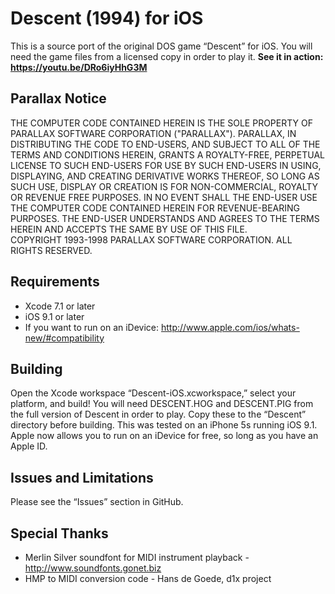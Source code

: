 Descent (1994) for iOS
======================

This is a source port of the original DOS game “Descent” for iOS. You will need the game files from a licensed copy in order to play it. **See it in action: https://youtu.be/DRo6iyHhG3M**

Parallax Notice
---------------
THE COMPUTER CODE CONTAINED HEREIN IS THE SOLE PROPERTY OF PARALLAX
SOFTWARE CORPORATION ("PARALLAX").  PARALLAX, IN DISTRIBUTING THE CODE TO
END-USERS, AND SUBJECT TO ALL OF THE TERMS AND CONDITIONS HEREIN, GRANTS A
ROYALTY-FREE, PERPETUAL LICENSE TO SUCH END-USERS FOR USE BY SUCH END-USERS
IN USING, DISPLAYING,  AND CREATING DERIVATIVE WORKS THEREOF, SO LONG AS
SUCH USE, DISPLAY OR CREATION IS FOR NON-COMMERCIAL, ROYALTY OR REVENUE
FREE PURPOSES.  IN NO EVENT SHALL THE END-USER USE THE COMPUTER CODE
CONTAINED HEREIN FOR REVENUE-BEARING PURPOSES.  THE END-USER UNDERSTANDS
AND AGREES TO THE TERMS HEREIN AND ACCEPTS THE SAME BY USE OF THIS FILE.  
COPYRIGHT 1993-1998 PARALLAX SOFTWARE CORPORATION.  ALL RIGHTS RESERVED.

Requirements
------------
- Xcode 7.1 or later
- iOS 9.1 or later
- If you want to run on an iDevice: http://www.apple.com/ios/whats-new/#compatibility

Building
--------
Open the Xcode workspace “Descent-iOS.xcworkspace,” select your platform, and build! You will need DESCENT.HOG and DESCENT.PIG from the full version of Descent in order to play. Copy these to the “Descent” directory before building. This was tested on an iPhone 5s running iOS 9.1. Apple now allows you to run on an iDevice for free, so long as you have an Apple ID.

Issues and Limitations
----------------------
Please see the “Issues” section in GitHub.

Special Thanks
--------------
- Merlin Silver soundfont for MIDI instrument playback - http://www.soundfonts.gonet.biz
- HMP to MIDI conversion code - Hans de Goede, d1x project
